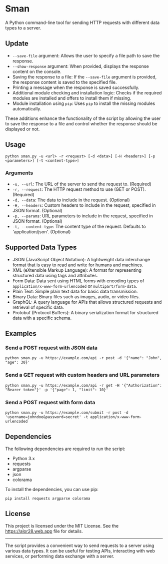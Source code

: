 # Sman

A Python command-line tool for sending HTTP requests with different data types to a server.

## Update
- `--save-file` argument: Allows the user to specify a file path to save the response.
- `--show-response` argument: When provided, displays the response content on the console.
- Saving the response to a file: If the `--save-file` argument is provided, the response content is saved to the specified file.
- Printing a message when the response is saved successfully.
- Additional module checking and installation logic: Checks if the required modules are installed and offers to install them if missing.
- Module installation using `pip`: Uses `pip` to install the missing modules automatically.

These additions enhance the functionality of the script by allowing the user to save the response to a file and control whether the response should be displayed or not.

## Usage

```
python sman.py -u <url> -r <request> [-d <data>] [-H <headers>] [-p <parameters>] [-t <content-type>]
```

### Arguments

- `-u, --url`: The URL of the server to send the request to. (Required)
- `-r, --request`: The HTTP request method to use (GET or POST). (Required)
- `-d, --data`: The data to include in the request. (Optional)
- `-H, --headers`: Custom headers to include in the request, specified in JSON format. (Optional)
- `-p, --params`: URL parameters to include in the request, specified in JSON format. (Optional)
- `-t, --content-type`: The content type of the request. Defaults to 'application/json'. (Optional)

## Supported Data Types

- JSON (JavaScript Object Notation): A lightweight data interchange format that is easy to read and write for humans and machines.
- XML (eXtensible Markup Language): A format for representing structured data using tags and attributes.
- Form Data: Data sent using HTML forms with encoding types of `application/x-www-form-urlencoded` or `multipart/form-data`.
- Plain Text: Simple plain text data for basic data transmission.
- Binary Data: Binary files such as images, audio, or video files.
- GraphQL: A query language for APIs that allows structured requests and retrieval of specific data.
- Protobuf (Protocol Buffers): A binary serialization format for structured data with a specific schema.

## Examples

### Send a POST request with JSON data

```
python sman.py -u https://example.com/api -r post -d '{"name": "John", "age": 30}'
```

### Send a GET request with custom headers and URL parameters

```
python sman.py -u https://example.com/api -r get -H '{"Authorization": "Bearer token"}' -p '{"page": 1, "limit": 10}'
```

### Send a POST request with form data

```
python sman.py -u https://example.com/submit -r post -d 'username=johndoe&password=secret' -t application/x-www-form-urlencoded
```

## Dependencies

The following dependencies are required to run the script:

- Python 3.x
- requests
- argparse
- json
- colorama

To install the dependencies, you can use pip:

```
pip install requests argparse colorama
```

## License

This project is licensed under the MIT License. See the https://alor28.web.app file for details.

---

The script provides a convenient way to send requests to a server using various data types. It can be useful for testing APIs, interacting with web services, or performing data exchange with a server.
